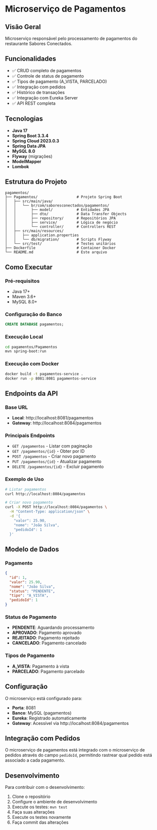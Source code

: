 # Microserviço de Pagamentos

## Visão Geral
Microserviço responsável pelo processamento de pagamentos do restaurante Sabores Conectados.

## Funcionalidades
- ✅ CRUD completo de pagamentos
- ✅ Controle de status de pagamento
- ✅ Tipos de pagamento (A_VISTA, PARCELADO)
- ✅ Integração com pedidos
- ✅ Histórico de transações
- ✅ Integração com Eureka Server
- ✅ API REST completa

## Tecnologias
- **Java 17**
- **Spring Boot 3.3.4**
- **Spring Cloud 2023.0.3**
- **Spring Data JPA**
- **MySQL 8.0**
- **Flyway** (migrações)
- **ModelMapper**
- **Lombok**

## Estrutura do Projeto
```
pagamentos/
├── Pagamentos/                  # Projeto Spring Boot
│   ├── src/main/java/
│   │   └── br/com/saboresconectados/pagamentos/
│   │       ├── model/           # Entidades JPA
│   │       ├── dto/             # Data Transfer Objects
│   │       ├── repository/      # Repositórios JPA
│   │       ├── service/         # Lógica de negócio
│   │       └── controller/      # Controllers REST
│   ├── src/main/resources/
│   │   ├── application.properties
│   │   └── db/migration/        # Scripts Flyway
│   └── src/test/                # Testes unitários
├── Dockerfile                   # Container Docker
└── README.md                    # Este arquivo
```

## Como Executar

### Pré-requisitos
- Java 17+
- Maven 3.6+
- MySQL 8.0+

### Configuração do Banco
```sql
CREATE DATABASE pagamentos;
```

### Execução Local
```bash
cd pagamentos/Pagamentos
mvn spring-boot:run
```

### Execução com Docker
```bash
docker build -t pagamentos-service .
docker run -p 8081:8081 pagamentos-service
```

## Endpoints da API

### Base URL
- **Local**: http://localhost:8081/pagamentos
- **Gateway**: http://localhost:8084/pagamentos

### Principais Endpoints
- `GET /pagamentos` - Listar com paginação
- `GET /pagamentos/{id}` - Obter por ID
- `POST /pagamentos` - Criar novo pagamento
- `PUT /pagamentos/{id}` - Atualizar pagamento
- `DELETE /pagamentos/{id}` - Excluir pagamento

### Exemplo de Uso
```bash
# Listar pagamentos
curl http://localhost:8084/pagamentos

# Criar novo pagamento
curl -X POST http://localhost:8084/pagamentos \
  -H "Content-Type: application/json" \
  -d '{
    "valor": 25.90,
    "nome": "João Silva",
    "pedidoId": 1
  }'
```

## Modelo de Dados

### Pagamento
```json
{
  "id": 1,
  "valor": 25.90,
  "nome": "João Silva",
  "status": "PENDENTE",
  "tipo": "A_VISTA",
  "pedidoId": 1
}
```

### Status de Pagamento
- **PENDENTE**: Aguardando processamento
- **APROVADO**: Pagamento aprovado
- **REJEITADO**: Pagamento rejeitado
- **CANCELADO**: Pagamento cancelado

### Tipos de Pagamento
- **A_VISTA**: Pagamento à vista
- **PARCELADO**: Pagamento parcelado

## Configuração
O microserviço está configurado para:
- **Porta**: 8081
- **Banco**: MySQL (pagamentos)
- **Eureka**: Registrado automaticamente
- **Gateway**: Acessível via http://localhost:8084/pagamentos

## Integração com Pedidos
O microserviço de pagamentos está integrado com o microserviço de pedidos através do campo `pedidoId`, permitindo rastrear qual pedido está associado a cada pagamento.

## Desenvolvimento
Para contribuir com o desenvolvimento:
1. Clone o repositório
2. Configure o ambiente de desenvolvimento
3. Execute os testes: `mvn test`
4. Faça suas alterações
5. Execute os testes novamente
6. Faça commit das alterações
